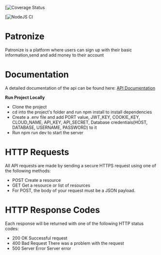 [![Coverage Status]()

[![NodeJS CI]()

# Patronize

Patronize is a platform where users can sign up with their basic information,send and add money to their account

# Documentation

A detailed documentation of the api can be found here: [API Documentation](https://documenter.getpostman.com/view/11971882/U16krkAi)

**Run Project Locally**

- Clone the project
- cd into the project's folder and run npm install to install dependencies
- Create a .env file and add PORT value, JWT_KEY, COOKIE_KEY, CLOUD_NAME, API_KEY, API_SECRET, 
   Database credentials(HOST, DATABASE, USERNAME, PASSWORD) to it
- Run npm run dev to start the server

# HTTP Requests

All API requests are made by sending a secure HTTPS request using one of the following methods:

- POST Create a resource
- GET Get a resource or list of resources
- For POST, the body of your request must be a JSON payload.

# HTTP Response Codes

Each response will be returned with one of the following HTTP status codes:

- 200 OK Successful request
- 400 Bad Request There was a problem with the request
- 500 Server Error Server error
